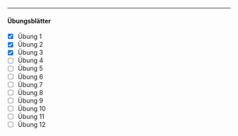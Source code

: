 ***
#### Übungsblätter

- [x] Übung 1
- [x] Übung 2
- [x] Übung 3
- [ ] Übung 4
- [ ] Übung 5
- [ ] Übung 6
- [ ] Übung 7
- [ ] Übung 8
- [ ] Übung 9
- [ ] Übung 10
- [ ] Übung 11
- [ ] Übung 12

